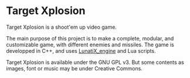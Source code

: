 # Target Xplosion #

 Target Xplosion is a shoot'em up video game.


 The main purpose of this project is to make a complete, modular, and customizable game, with different enemies and missiles.
 The game is developped in C++, and uses [LunatiX\_engine](https://github.com/Gumichan01/lunatix-engine) and Lua scripts.

 Target Xplosion is available under the GNU GPL v3. But some contents as images, font or music may be under Creative Commons.

